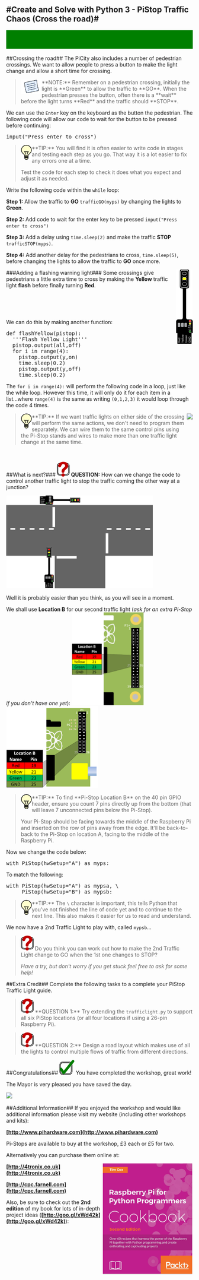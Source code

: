 #Create and Solve with Python 3 - PiStop Traffic Chaos (Cross the road)#
----------
<img src="img/G.png" width=1000 height=50 />


##Crossing the road##
The PiCity also includes a number of pedestrian crossings.  We want to allow people to press a button to make the light change and allow a short time for crossing.

> <img style="float:left" src="img/note.png" height=40/>
> **NOTE:** Remember on a pedestrian crossing, initially the light is **Green** to allow the traffic to **GO**.  When the pedestrian presses the button, often there is a **wait** before the light turns **Red** and the traffic should **STOP**.

We can use the <code>Enter</code> key on the keyboard as the button the pedestrian.  The following code will allow our code to wait for the button to be pressed before continuing:
<pre>
input("Press enter to cross")
</pre>

> <img style="float:left" src="img/idea.png" height=40/>
> **TIP:** You will find it is often easier to write code in stages and testing each step as you go.  That way it is a lot easier to fix any errors one at a time.
>
> Test the code for each step to check it does what you expect and adjust it as needed.

Write the following code within the <code>while</code> loop:

**Step 1:** Allow the traffic to **GO** `trafficGO(myps)` by changing the lights to **Green**.

**Step 2:** Add code to wait for the enter key to be pressed `input("Press enter to cross")`

**Step 3:** Add a delay using <code>time.sleep(2)</code> and make the traffic **STOP** `trafficSTOP(myps)`.

**Step 4:** Add another delay for the pedestrians to cross, `time.sleep(5)`, before changing the lights to allow the traffic to **GO** once more.

###Adding a flashing warning light###
<img style="float:right" src="img/pi-StopY-F.png" height=200/>
Some crossings give pedestrians a little extra time to cross by making the **Yellow** traffic light **flash** before finally turning **Red**.

<br><br><br><br>
We can do this by making another function:
<pre>
def flashYellow(pistop):
  '''Flash Yellow Light'''
  pistop.output(all,off)
  for i in range(4):
    pistop.output(y,on)
    time.sleep(0.2)
    pistop.output(y,off)
    time.sleep(0.2)
</pre>

The <code>for i in range(4):</code> will perform the following code in a loop, just like the while loop.  However this time, it will only do it for each item in a list...where <code>range(4)</code> is the same as writing <code>(0,1,2,3)</code> it would loop through the code 4 times.


> <img style="float:left" src="img/idea.png" height=40/>
> <img style="float:right" src="img/Pi-StopDaisychain.jpg"height=180/>
> **TIP:** If we want traffic lights on either side of the crossing will perform the same actions, we don't need to program them separately.  We can wire them to the same control pins using the Pi-Stop stands and wires to make more than one traffic light change at the same time.

<br>


##What is next?###
<img style="load:left" src="img/quest.png" height=40/>
**QUESTION:** How can we change the code to control another traffic light to stop the traffic coming the other way at a junction?

<img src="img/junction.png" height=250/>

Well it is probably easier than you think, as you will see in a moment.

We shall use **Location B** for our second traffic light (*ask for an extra Pi-Stop if you don't have one yet*):
<img style="load:left" src="img/PiStopLocationPlusB.png" height=250/>
<img style="load:left" src="img/PiStopLocationB.png" height=220/>

> <img style="float:left" src="img/idea.png" height=40/>
> **TIP:** To find **Pi-Stop Location B** on the 40 pin GPIO header, ensure you count 7 pins directly up from the bottom (that will leave 7 unconnected pins below the Pi-Stop).
> 
> Your Pi-Stop should be facing towards the middle of the Raspberry Pi and inserted on the row of pins away from the edge.  It'll be back-to-back to the Pi-Stop on location A, facing to the middle of the Raspberry Pi.

Now we change the code below:
<pre>
with PiStop(hwSetup="A") as myps:
</pre>
To match the following:
<pre>
with PiStop(hwSetup="A") as mypsa, \
     PiStop(hwSetup="B") as mypsb:
</pre>

> <img style="float:left" src="img/idea.png" height=40/>
> **TIP:** The <code>\</code> character is important, this tells Python that you've not finished the line of code yet and to continue to the next line.  This also makes it easier for us to read and understand.

We now have a 2nd Traffic Light to play with, called <code>mypsb</code>...

> <img style="load:left" src="img/quest.png" height=40/>
> Do you think you can work out how to make the 2nd Traffic Light change to GO when the 1st one changes to STOP?
> 
> *Have a try, but don't worry if you get stuck feel free to ask for some help!*

 

##Extra Credit##
Complete the following tasks to a complete your PiStop Traffic Light guide.
> <img style="load:left" src="img/quest.png" height=40/>
> **QUESTION 1:** Try extending the <code>trafficlight.py</code> to support all six PiStop locations (or all four locations if using a 26-pin Raspberry Pi).

> <img style="load:left" src="img/quest.png" height=40/>
> **QUESTION 2:** Design a road layout which makes use of all the lights to control multiple flows of traffic from different directions.


##Congratulations##
<img style="load:left" src="img/check.png" height=40/>
You have completed the workshop, great work!

The Mayor is very pleased you have saved the day.

<img style="load:left" src="img/Pi-StopQuadFun.jpg" height=250/>


##Additional Information##
If you enjoyed the workshop and would like additional information please visit my website (including other workshops and kits):

**[http://www.pihardware.com](http://www.pihardware.com)**

Pi-Stops are available to buy at the workshop, £3 each or £5 for two.

Alternatively you can purchase them online at:

<img  style="float:right" src="img/6623OT_RaspberryPiCookbook2nd_Frontcover.jpg" height=300/>

**[http://4tronix.co.uk](http://4tronix.co.uk)**

**[http://cpc.farnell.com](http://cpc.farnell.com)**

Also, be sure to check out the **2nd edition** of my book for lots of in-depth project ideas (**[http://goo.gl/xWd42k](http://goo.gl/xWd42k)**):
